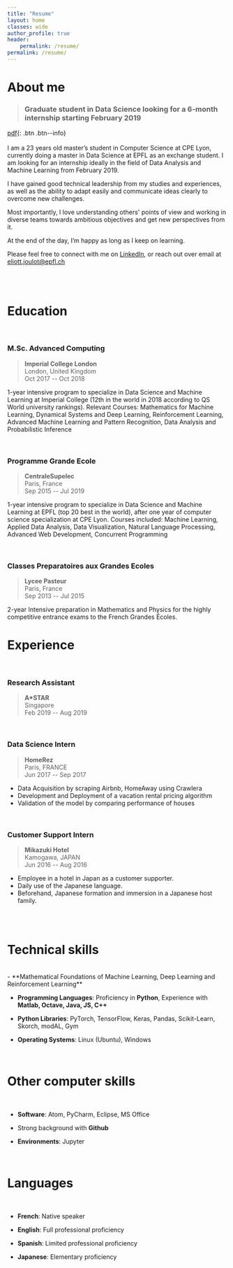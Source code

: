 ```yaml
---
title: "Resume"
layout: home
classes: wide
author_profile: true
header:
    permalink: /resume/
permalink: /resume/
---
```




<!-- <h2 style="display: table;">
  <span><img style="vertical-align: middle; display: table-cell; margin-right: 10px" src="../assets/images/icons/education.png" width="30"/></span>
  <span style="vertical-align: middle; display: table-cell;">Education</span>
</h2> -->
# About me

>### Graduate student in Data Science looking for a 6-month internship starting February 2019

[pdf](../assets/pdf/CV_Eliott_Joulot.pdf){: .btn .btn--info}
<br><br>
I am a 23 years old master’s student in Computer Science at CPE Lyon, currently doing a master in Data Science at EPFL as an exchange student. I am looking for an internship ideally in the field of Data Analysis and Machine Learning from February 2019.

I have gained good technical leadership from my studies and experiences, as well as the ability to adapt easily and communicate ideas clearly to overcome new challenges.

Most importantly, I love understanding others' points of view and working in diverse teams towards ambitious objectives and get new perspectives from it.

At the end of the day, I’m happy as long as I keep on learning.

Please feel free to connect with me on [LinkedIn](https://www.linkedin.com/in/eliottjoulot/), or reach out over email at eliott.joulot@epfl.ch

<br>
<br>

# Education
<br>

### M.Sc. Advanced Computing


>**Imperial College London** <br>
>London, United Kingdom<br>
>Oct 2017 -- Oct 2018<br>

1-year intensive program to specialize in Data Science and Machine Learning at Imperial College (12th in the world in 2018 according to  QS World university rankings).
Relevant Courses: Mathematics for Machine Learning, Dynamical Systems and Deep Learning, Reinforcement Learning, Advanced Machine Learning and Pattern Recognition, Data Analysis and Probabilistic Inference


<br>

### Programme Grande Ecole

>**CentraleSupelec** <br>
Paris, France<br>
Sep 2015 -- Jul 2019<br>

1-year intensive program to specialize in Data Science and Machine Learning at EPFL (top 20 best in the world), after one year of computer science specialization at CPE Lyon. Courses included: Machine Learning, Applied Data Analysis, Data Visualization, Natural Language Processing, Advanced Web Development, Concurrent Programming

<br>

### Classes Preparatoires aux Grandes Ecoles

>**Lycee Pasteur** <br>
Paris, France<br>
Sep 2013 -- Jul 2015<br>

2-year Intensive preparation in Mathematics and Physics for the highly competitive entrance exams to the French Grandes Écoles.

# Experience
<br>

### Research Assistant

>**A*STAR** <br>
>Singapore<br>
>Feb 2019 -- Aug 2019<br>

<!-- Trainee developer in an international research institute, managing several projects
- Led a Machine Learning project aiming at detecting, understanding, and analyzing the work behaviors of engineers, with very positive and promising results
- Developed a tool now used by many researchers on a daily basis<br> -->

<br>

### Data Science Intern

>**HomeRez** <br>
>Paris, FRANCE<br>
>Jun 2017 -- Sep 2017<br>

- Data Acquisition by scraping Airbnb, HomeAway using Crawlera
- Development and Deployment of a vacation rental pricing algorithm
- Validation of the model by comparing performance of houses
<br>

### Customer Support Intern

>**Mikazuki Hotel** <br>
>Kamogawa, JAPAN<br>
>Jun 2016 -- Aug 2016<br>

- Employee in a hotel in Japan as a customer supporter.
- Daily use of the Japanese language.
- Beforehand, Japanese formation and immersion in a Japanese host family.

<br>
<br>

# Technical skills
<br>
- **Mathematical Foundations of Machine Learning, Deep Learning and Reinforcement Learning**

- **Programming Languages**: Proficiency in **Python**, Experience with **Matlab, Octave, Java, JS, C++**

- **Python Libraries**: PyTorch, TensorFlow, Keras, Pandas, Scikit-Learn, Skorch, modAL, Gym

- **Operating Systems**: Linux (Ubuntu), Windows

<br>

# Other computer skills
<br>

- **Software**: Atom, PyCharm, Eclipse, MS Office

- Strong background with **Github**

- **Environments**: Jupyter

<br>

# Languages
<br>

- **French**: Native speaker

- **English**: Full professional proficiency

- **Spanish**: Limited professional proficiency

- **Japanese**: Elementary proficiency

<br>
<br>
<br>
